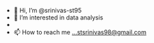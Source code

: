 - 👋 Hi, I’m @srinivas-st95
- 👀 I’m interested in data analysis
-
- 📫 How to reach me ...stsrinivas98@gmail.com

<!---
srinivas-st95/srinivas-st95 is a ✨ special ✨ repository because its `README.md` (this file) appears on your GitHub profile.
You can click the Preview link to take a look at your changes.
--->
